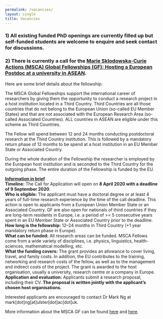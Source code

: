 ```yaml
---
permalink: /vacancies/
layout: single
title: Vacancies
---
```


<!--
### There are no vacancies available at the moment. ###
-->

### 1) All existing funded PhD openings are currently filled up but self-funded students are welcome to enquire and seek contact for discussions. 

### 2) There is currently a call for the [Marie Sklodowska-Curie Actions (MSCA) Global Fellowships (GF): Hosting a European Postdoc at a university in ASEAN](https://cdn1.euraxess.org/sites/default/files/briefing_on_msca_gf_2020_open.pdf?fbclid=IwAR363domrqO4RotLFlfWmNOYU4ks3ukRkvVJqld8kTu3E9Px_343XzBY10I). 

Here are some brief details about the fellowship: 

The MSCA Global Fellowships support the international career of researchers by giving them the opportunity to conduct a research project in a host institution located in a Third Country.  Third Countries are all those countries that do not belong to the European Union (so-called EU Member States) and that are not associated with the European Research Area (so-called Associated Countries). ALL countries in ASEAN are eligible under this scheme as Third Countries.  

The Fellow will spend between 12 and 24 months conducting postdoctoral research at the Third Country institution. This is followed by a mandatory return phase of 12 months to be spend at a host institution in an EU Member State or Associated Country.

During the whole duration of the Fellowship the researcher is employed by the European host institution and is seconded to the Third Country for the outgoing phase. The entire duration of the Fellowship is funded by the EU.

**<ins>Information in brief</ins>**  
**Timeline:** The Call for Application will open on **8 April 2020 with a deadline of 9 September 2020**.  
**Who is eligible:** The applicant must have a doctoral degree or at least 4 years of full-time research experience by the time of the call deadline. This action is open to applicants from a European Union Member State or an Associated Country.
GF are also open for nationals of third countries if they are long-term residents in Europe, i.e. a period of >= 5 consecutive years spent in an EU Member State or Associated Country prior to the deadline.  
**How long is the fellowship:** 12–24 months in Third Country (+1 year mandatory return phase in Europe).  
**What can be funded:** All research areas can be funded. MSCA Fellows come from a wide variety of disciplines, i.e. physics, linguistics, health-sciences, mathematical modelling, etc.  
**What the funding covers:** The grant provides an allowance to cover living, travel, and family costs. In addition, the EU contributes to the training, networking and research costs of the fellow, as well as to the management and indirect costs of the project. The grant is awarded to the host organisation, usually a university, research centre or a company in Europe.  
**Application and evaluation:** Applicants submit a research proposal, including their CV. **The proposal is written jointly with the applicant’s chosen host organisations.**

Interested applicants are encouraged to contact Dr Mark Ng at mark[dot]ng[at]ulster[dot]ac[dot]uk. 

More information about the MSCA GF can be found [here](https://cdn1.euraxess.org/sites/default/files/briefing_on_msca_gf_2020_open.pdf?fbclid=IwAR363domrqO4RotLFlfWmNOYU4ks3ukRkvVJqld8kTu3E9Px_343XzBY10I) and [here](https://euraxess.ec.europa.eu/worldwide/asean/msca-if-call-2020-applications-are-open-europes-most-prestigious-postdoctoral).


<!--
## Mechatronics Technician (Full Time) ##

The School of Engineering at the Ulster University, UK is hiring a Technician in Mechatronics Engineering. The position will provide technical support for teaching, research and other activities of the School. 

Deadline: 24th Nov 2019

More information can be obtained via this [link](https://atsv7.wcn.co.uk/search_engine/jobs.cgi?SID=amNvZGU9MTg0MzM2MiZ2dF90ZW1wbGF0ZT0xMTI2Jm93bmVyPTUwNDM3ODEmb3duZXJ0eXBlPWZhaXImYnJhbmRfaWQ9MCZwb3N0aW5nX2NvZGU9MzQ3).  


## Funded PhD Opportunity ##

Title: Photoelectrocatalytic reactor with microcontroller-based control system for the elimination of antimicrobial resistant organisms in water

Summary: Globally, about 1.8 Billion people live without access to improved water sources. Alarmingly, Contaminants of Emerging Concerns (CECs) such as pharmaceuticals, personal care products, pesticides, metal based nanoparticles, and other pollutants, including pathogens, antibiotic resistant bacteria (ARBs) were reported to be present in the treated sewage as well as in drinking water around the world. Photoelectrolytic (or electrochemically assisted photocatalytic) treatment of water is an interesting approach for the tertiary treatment of wastewater. This novel technology has been poorly investigated thus far for the simultaneous degradation or organic pollutants and removal of microorganisms present in wastewater. The objective of this PhD project relates to the development of an application of a photoelectrochemical cell (PEC) for the removal of Antimicrobial Resistant Bacteria (ARB) in water.

This PhD project will focus on the following main objectives:
 - Detection of antimicrobial resistant bacteria in water using microbial and molecular techniques.
 - Selection and characterisation of an UV sensor material for automatic control of a photoreactor.
 - Design of a microcontroller-based control program for the operation of a photoelectrochemical reactor based on UV dose sensing.
 - Construction and assessment of an photoelectrocatalytic reactor with UV-feedback microcontroller-based control system for the elimination of antimicrobial organisms in water.



Deadline: 7th February 2020

For more information or to apply, click [here](https://www.ulster.ac.uk/doctoralcollege/find-a-phd/511634).
-->

